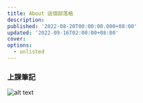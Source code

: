```yaml
---
title: About 這個部落格
description: 
published: '2022-08-20T00:00:00.000+08:00'
updated: '2022-09-16T02:00:00+08:00'
cover: 
options:
  - unlisted
---
```

### 上課筆記




![alt text](/about/rainbow.png)

